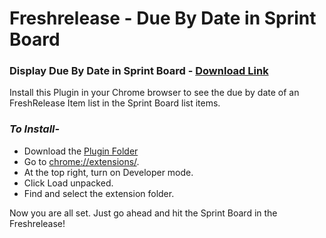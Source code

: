 # Freshrelease - Due By Date in Sprint Board

### Display Due By Date in Sprint Board - [Download Link](https://github.com/prabakaranfresh/Freshrelease-due-by-board/archive/master.zip)



Install this Plugin in your Chrome browser to see the due by date of an FreshRelease Item list in the Sprint Board list items.

### _To Install-_

 - Download the [Plugin Folder](https://github.com/prabakaranfresh/Freshrelease-due-by-board/archive/master.zip)
 - Go to [chrome://extensions/](chrome://extensions/).
 - At the top right, turn on Developer mode.
 - Click Load unpacked.
 - Find and select the extension folder.
 
 Now you are all set. Just go ahead and hit the Sprint Board in the Freshrelease!

